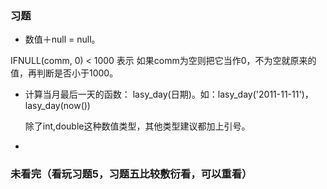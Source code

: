 ### 习题

- 数值＋null = null。

IFNULL(comm, 0) < 1000 表示 如果comm为空则把它当作0，不为空就原来的值，再判断是否小于1000。

- 计算当月最后一天的函数： lasy_day(日期)。如：lasy_day('2011-11-11')，lasy_day(now())

  除了int,double这种数值类型，其他类型建议都加上引号。

- 





### 未看完（看玩习题5，习题五比较敷衍看，可以重看）